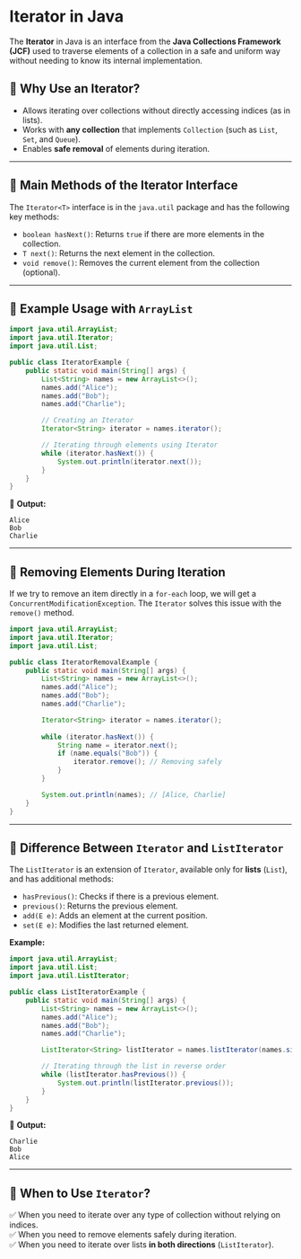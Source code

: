 # Iterator in Java

The **Iterator** in Java is an interface from the **Java Collections Framework (JCF)** used to traverse elements of a collection in a safe and uniform way without needing to know its internal implementation.

## 📌 Why Use an Iterator?
- Allows iterating over collections without directly accessing indices (as in lists).
- Works with **any collection** that implements `Collection` (such as `List`, `Set`, and `Queue`).
- Enables **safe removal** of elements during iteration.

---

## 📌 Main Methods of the Iterator Interface
The `Iterator<T>` interface is in the `java.util` package and has the following key methods:

- `boolean hasNext()`: Returns `true` if there are more elements in the collection.
- `T next()`: Returns the next element in the collection.
- `void remove()`: Removes the current element from the collection (optional).

---

## 📌 Example Usage with `ArrayList`
```java
import java.util.ArrayList;
import java.util.Iterator;
import java.util.List;

public class IteratorExample {
    public static void main(String[] args) {
        List<String> names = new ArrayList<>();
        names.add("Alice");
        names.add("Bob");
        names.add("Charlie");

        // Creating an Iterator
        Iterator<String> iterator = names.iterator();

        // Iterating through elements using Iterator
        while (iterator.hasNext()) {
            System.out.println(iterator.next());
        }
    }
}
```

🔹 **Output:**  
```
Alice  
Bob  
Charlie  
```

---

## 📌 Removing Elements During Iteration
If we try to remove an item directly in a `for-each` loop, we will get a `ConcurrentModificationException`. The `Iterator` solves this issue with the `remove()` method.

```java
import java.util.ArrayList;
import java.util.Iterator;
import java.util.List;

public class IteratorRemovalExample {
    public static void main(String[] args) {
        List<String> names = new ArrayList<>();
        names.add("Alice");
        names.add("Bob");
        names.add("Charlie");

        Iterator<String> iterator = names.iterator();
        
        while (iterator.hasNext()) {
            String name = iterator.next();
            if (name.equals("Bob")) {
                iterator.remove(); // Removing safely
            }
        }

        System.out.println(names); // [Alice, Charlie]
    }
}
```

---

## 📌 Difference Between `Iterator` and `ListIterator`
The `ListIterator` is an extension of `Iterator`, available only for **lists** (`List`), and has additional methods:

- `hasPrevious()`: Checks if there is a previous element.
- `previous()`: Returns the previous element.
- `add(E e)`: Adds an element at the current position.
- `set(E e)`: Modifies the last returned element.

**Example:**  
```java
import java.util.ArrayList;
import java.util.List;
import java.util.ListIterator;

public class ListIteratorExample {
    public static void main(String[] args) {
        List<String> names = new ArrayList<>();
        names.add("Alice");
        names.add("Bob");
        names.add("Charlie");

        ListIterator<String> listIterator = names.listIterator(names.size());

        // Iterating through the list in reverse order
        while (listIterator.hasPrevious()) {
            System.out.println(listIterator.previous());
        }
    }
}
```
🔹 **Output:**  
```
Charlie  
Bob  
Alice  
```

---

## 📌 When to Use `Iterator`?
✅ When you need to iterate over any type of collection without relying on indices.  
✅ When you need to remove elements safely during iteration.  
✅ When you need to iterate over lists **in both directions** (`ListIterator`).  
